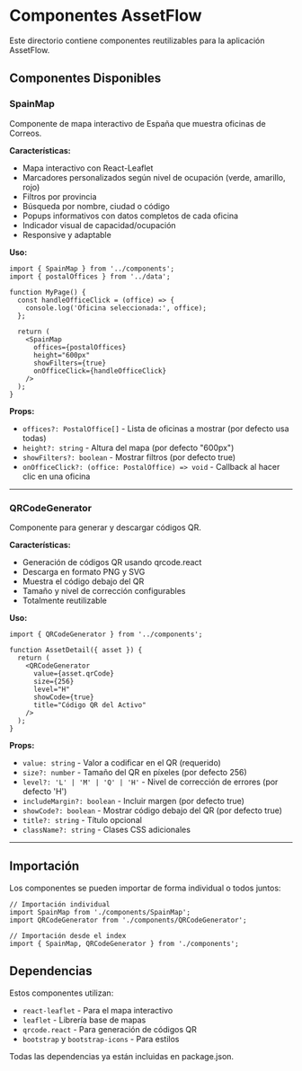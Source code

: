 # Componentes AssetFlow

Este directorio contiene componentes reutilizables para la aplicación AssetFlow.

## Componentes Disponibles

### SpainMap

Componente de mapa interactivo de España que muestra oficinas de Correos.

**Características:**
- Mapa interactivo con React-Leaflet
- Marcadores personalizados según nivel de ocupación (verde, amarillo, rojo)
- Filtros por provincia
- Búsqueda por nombre, ciudad o código
- Popups informativos con datos completos de cada oficina
- Indicador visual de capacidad/ocupación
- Responsive y adaptable

**Uso:**
```tsx
import { SpainMap } from '../components';
import { postalOffices } from '../data';

function MyPage() {
  const handleOfficeClick = (office) => {
    console.log('Oficina seleccionada:', office);
  };

  return (
    <SpainMap
      offices={postalOffices}
      height="600px"
      showFilters={true}
      onOfficeClick={handleOfficeClick}
    />
  );
}
```

**Props:**
- `offices?: PostalOffice[]` - Lista de oficinas a mostrar (por defecto usa todas)
- `height?: string` - Altura del mapa (por defecto "600px")
- `showFilters?: boolean` - Mostrar filtros (por defecto true)
- `onOfficeClick?: (office: PostalOffice) => void` - Callback al hacer clic en una oficina

---

### QRCodeGenerator

Componente para generar y descargar códigos QR.

**Características:**
- Generación de códigos QR usando qrcode.react
- Descarga en formato PNG y SVG
- Muestra el código debajo del QR
- Tamaño y nivel de corrección configurables
- Totalmente reutilizable

**Uso:**
```tsx
import { QRCodeGenerator } from '../components';

function AssetDetail({ asset }) {
  return (
    <QRCodeGenerator
      value={asset.qrCode}
      size={256}
      level="H"
      showCode={true}
      title="Código QR del Activo"
    />
  );
}
```

**Props:**
- `value: string` - Valor a codificar en el QR (requerido)
- `size?: number` - Tamaño del QR en píxeles (por defecto 256)
- `level?: 'L' | 'M' | 'Q' | 'H'` - Nivel de corrección de errores (por defecto 'H')
- `includeMargin?: boolean` - Incluir margen (por defecto true)
- `showCode?: boolean` - Mostrar código debajo del QR (por defecto true)
- `title?: string` - Título opcional
- `className?: string` - Clases CSS adicionales

---

## Importación

Los componentes se pueden importar de forma individual o todos juntos:

```tsx
// Importación individual
import SpainMap from './components/SpainMap';
import QRCodeGenerator from './components/QRCodeGenerator';

// Importación desde el index
import { SpainMap, QRCodeGenerator } from './components';
```

## Dependencias

Estos componentes utilizan:
- `react-leaflet` - Para el mapa interactivo
- `leaflet` - Librería base de mapas
- `qrcode.react` - Para generación de códigos QR
- `bootstrap` y `bootstrap-icons` - Para estilos

Todas las dependencias ya están incluidas en package.json.
